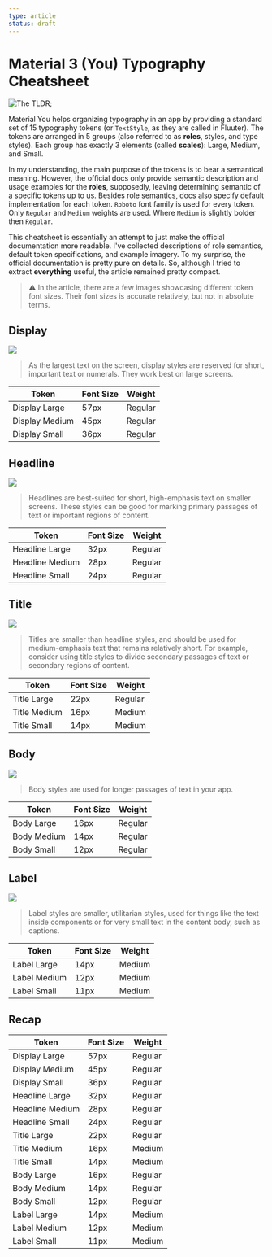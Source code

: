 ```yaml
---
type: article
status: draft
---
```


# Material 3 (You) Typography Cheatsheet

![The TLDR;](3-cheatsheet-thumb.png)

Material You helps organizing typography in an app by providing a standard set of 15 typography tokens (or `TextStyle`, as they are called in Fluuter). The tokens are arranged in 5 groups (also referred to as **roles**, styles, and type styles). Each group has exactly 3 elements (called **scales**): Large, Medium, and Small.

In my understanding, the main purpose of the tokens is to bear a semantical meaning. However, the official docs only provide semantic description and usage examples for the **roles**, supposedly, leaving determining semantic of a specific tokens up to us. Besides role semantics, docs also specify default implementation for each token. `Roboto` font family is used for every token. Only `Regular` and `Medium` weights are used. Where `Medium` is slightly bolder then `Regular`. 

This cheatsheet is essentially an attempt to just make the official documentation more readable. I've collected descriptions of role semantics, default token specifications, and example imagery. To my surprise, the official documentation is pretty pure on details. So, although I tried to extract **everything** useful, the article remained pretty compact.

> ⚠️ In the article, there are a few images showcasing different token font sizes. Their font sizes is accurate relatively, but not in absolute terms.

## Display

![](display-showcases.png)

> As the largest text on the screen, display styles are reserved for short, important text or numerals. They work best on large screens.  

| Token              | Font Size | Weight   |
|--------------------|-----------|----------|
| Display Large      | 57px      | Regular  |
| Display Medium     | 45px      | Regular  |
| Display Small      | 36px      | Regular  |

## Headline

![](headline-showcases.png)

> Headlines are best-suited for short, high-emphasis text on smaller screens. These styles can be good for marking primary passages of text or important regions of content.

| Token              | Font Size | Weight   |
|--------------------|-----------|----------|
| Headline Large     | 32px      | Regular  |
| Headline Medium    | 28px      | Regular  |
| Headline Small     | 24px      | Regular  |

## Title

![](title-showcases.png)

> Titles are smaller than headline styles, and should be used for medium-emphasis text that remains relatively short. For example, consider using title styles to divide secondary passages of text or secondary regions of content.

| Token              | Font Size | Weight   |
|--------------------|-----------|----------|
| Title Large        | 22px      | Regular  |
| Title Medium       | 16px      | Medium   |
| Title Small        | 14px      | Medium   |

## Body

![](body-showcases.png)

> Body styles are used for longer passages of text in your app. 

| Token              | Font Size | Weight   |
|--------------------|-----------|----------|
| Body Large         | 16px      | Regular  |
| Body Medium        | 14px      | Regular  |
| Body Small         | 12px      | Regular  |

## Label

![](label-showcases.png)

> Label styles are smaller, utilitarian styles, used for things like the text inside components or for very small text in the content body, such as captions. 

| Token              | Font Size | Weight   |
|--------------------|-----------|----------|
| Label Large        | 14px      | Medium   |
| Label Medium       | 12px      | Medium   |
| Label Small        | 11px      | Medium   |

## Recap

| Token              | Font Size | Weight   |
|--------------------|-----------|----------|
| Display Large      | 57px      | Regular  |
| Display Medium     | 45px      | Regular  |
| Display Small      | 36px      | Regular  |
| Headline Large     | 32px      | Regular  |
| Headline Medium    | 28px      | Regular  |
| Headline Small     | 24px      | Regular  |
| Title Large        | 22px      | Regular  |
| Title Medium       | 16px      | Medium   |
| Title Small        | 14px      | Medium   |
| Body Large         | 16px      | Regular  |
| Body Medium        | 14px      | Regular  |
| Body Small         | 12px      | Regular  |
| Label Large        | 14px      | Medium   |
| Label Medium       | 12px      | Medium   |
| Label Small        | 11px      | Medium   |